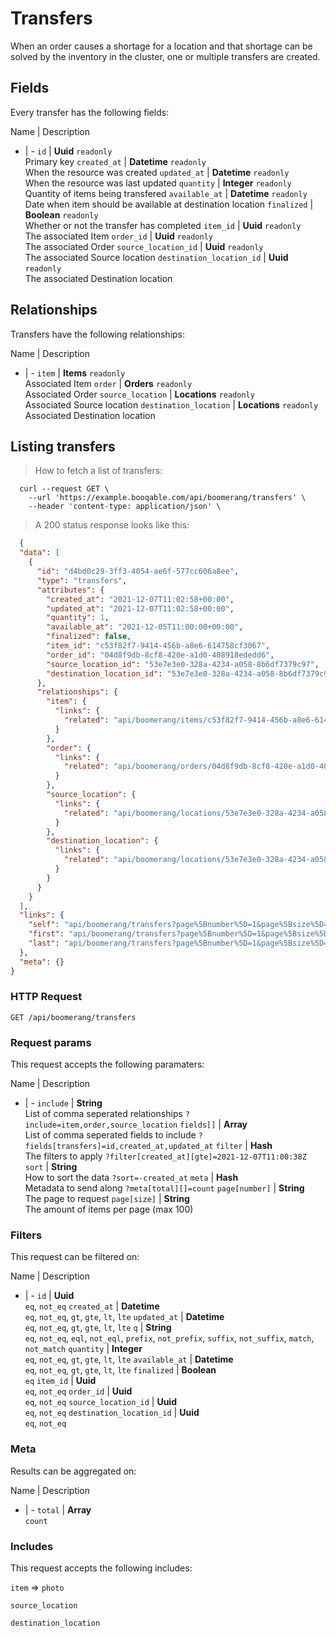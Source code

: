 # Transfers

When an order causes a shortage for a location and that shortage can be solved by the inventory in the cluster, one or multiple transfers are created.

## Fields
Every transfer has the following fields:

Name | Description
- | -
`id` | **Uuid** `readonly`<br>Primary key
`created_at` | **Datetime** `readonly`<br>When the resource was created
`updated_at` | **Datetime** `readonly`<br>When the resource was last updated
`quantity` | **Integer** `readonly`<br>Quantity of items being transfered
`available_at` | **Datetime** `readonly`<br>Date when item should be available at destination location
`finalized` | **Boolean** `readonly`<br>Whether or not the transfer has completed
`item_id` | **Uuid** `readonly`<br>The associated Item
`order_id` | **Uuid** `readonly`<br>The associated Order
`source_location_id` | **Uuid** `readonly`<br>The associated Source location
`destination_location_id` | **Uuid** `readonly`<br>The associated Destination location


## Relationships
Transfers have the following relationships:

Name | Description
- | -
`item` | **Items** `readonly`<br>Associated Item
`order` | **Orders** `readonly`<br>Associated Order
`source_location` | **Locations** `readonly`<br>Associated Source location
`destination_location` | **Locations** `readonly`<br>Associated Destination location


## Listing transfers



> How to fetch a list of transfers:

```shell
  curl --request GET \
    --url 'https://example.booqable.com/api/boomerang/transfers' \
    --header 'content-type: application/json' \
```

> A 200 status response looks like this:

```json
  {
  "data": [
    {
      "id": "d4bd0c29-3ff3-4054-ae6f-577cc606a8ee",
      "type": "transfers",
      "attributes": {
        "created_at": "2021-12-07T11:02:58+00:00",
        "updated_at": "2021-12-07T11:02:58+00:00",
        "quantity": 1,
        "available_at": "2021-12-05T11:00:00+00:00",
        "finalized": false,
        "item_id": "c53f82f7-9414-456b-a8e6-614758cf3067",
        "order_id": "04d8f9db-8cf8-420e-a1d0-408918ededd6",
        "source_location_id": "53e7e3e0-328a-4234-a058-8b6df7379c97",
        "destination_location_id": "53e7e3e0-328a-4234-a058-8b6df7379c97"
      },
      "relationships": {
        "item": {
          "links": {
            "related": "api/boomerang/items/c53f82f7-9414-456b-a8e6-614758cf3067"
          }
        },
        "order": {
          "links": {
            "related": "api/boomerang/orders/04d8f9db-8cf8-420e-a1d0-408918ededd6"
          }
        },
        "source_location": {
          "links": {
            "related": "api/boomerang/locations/53e7e3e0-328a-4234-a058-8b6df7379c97"
          }
        },
        "destination_location": {
          "links": {
            "related": "api/boomerang/locations/53e7e3e0-328a-4234-a058-8b6df7379c97"
          }
        }
      }
    }
  ],
  "links": {
    "self": "api/boomerang/transfers?page%5Bnumber%5D=1&page%5Bsize%5D=25",
    "first": "api/boomerang/transfers?page%5Bnumber%5D=1&page%5Bsize%5D=25",
    "last": "api/boomerang/transfers?page%5Bnumber%5D=1&page%5Bsize%5D=25"
  },
  "meta": {}
}
```

### HTTP Request

`GET /api/boomerang/transfers`

### Request params

This request accepts the following paramaters:

Name | Description
- | -
`include` | **String**<br>List of comma seperated relationships `?include=item,order,source_location`
`fields[]` | **Array**<br>List of comma seperated fields to include `?fields[transfers]=id,created_at,updated_at`
`filter` | **Hash**<br>The filters to apply `?filter[created_at][gte]=2021-12-07T11:00:38Z`
`sort` | **String**<br>How to sort the data `?sort=-created_at`
`meta` | **Hash**<br>Metadata to send along `?meta[total][]=count`
`page[number]` | **String**<br>The page to request
`page[size]` | **String**<br>The amount of items per page (max 100)


### Filters

This request can be filtered on:

Name | Description
- | -
`id` | **Uuid**<br>`eq`, `not_eq`
`created_at` | **Datetime**<br>`eq`, `not_eq`, `gt`, `gte`, `lt`, `lte`
`updated_at` | **Datetime**<br>`eq`, `not_eq`, `gt`, `gte`, `lt`, `lte`
`q` | **String**<br>`eq`, `not_eq`, `eql`, `not_eql`, `prefix`, `not_prefix`, `suffix`, `not_suffix`, `match`, `not_match`
`quantity` | **Integer**<br>`eq`, `not_eq`, `gt`, `gte`, `lt`, `lte`
`available_at` | **Datetime**<br>`eq`, `not_eq`, `gt`, `gte`, `lt`, `lte`
`finalized` | **Boolean**<br>`eq`
`item_id` | **Uuid**<br>`eq`, `not_eq`
`order_id` | **Uuid**<br>`eq`, `not_eq`
`source_location_id` | **Uuid**<br>`eq`, `not_eq`
`destination_location_id` | **Uuid**<br>`eq`, `not_eq`


### Meta

Results can be aggregated on:

Name | Description
- | -
`total` | **Array**<br>`count`


### Includes

This request accepts the following includes:

`item` => 
`photo`




`source_location`


`destination_location`






